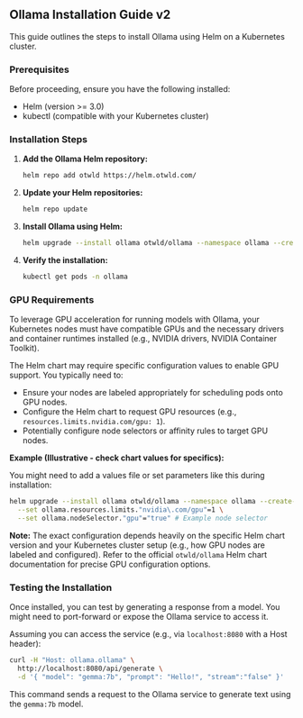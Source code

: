 ## Ollama Installation Guide v2

This guide outlines the steps to install Ollama using Helm on a Kubernetes cluster.

### Prerequisites

Before proceeding, ensure you have the following installed:

*   Helm (version >= 3.0)
*   kubectl (compatible with your Kubernetes cluster)

### Installation Steps

1.  **Add the Ollama Helm repository:**

    ```bash
    helm repo add otwld https://helm.otwld.com/
    ```

2.  **Update your Helm repositories:**

    ```bash
    helm repo update
    ```

3.  **Install Ollama using Helm:**

    ```bash
    helm upgrade --install ollama otwld/ollama --namespace ollama --create-namespace --wait
    ```

4.  **Verify the installation:**

    ```bash
    kubectl get pods -n ollama
    ```

### GPU Requirements

To leverage GPU acceleration for running models with Ollama, your Kubernetes nodes must have compatible GPUs and the necessary drivers and container runtimes installed (e.g., NVIDIA drivers, NVIDIA Container Toolkit).

The Helm chart may require specific configuration values to enable GPU support. You typically need to:

*   Ensure your nodes are labeled appropriately for scheduling pods onto GPU nodes.
*   Configure the Helm chart to request GPU resources (e.g., `resources.limits.nvidia.com/gpu: 1`).
*   Potentially configure node selectors or affinity rules to target GPU nodes.

**Example (Illustrative - check chart values for specifics):**

You might need to add a values file or set parameters like this during installation:

```bash
helm upgrade --install ollama otwld/ollama --namespace ollama --create-namespace --wait \
  --set ollama.resources.limits."nvidia\.com/gpu"=1 \
  --set ollama.nodeSelector."gpu"="true" # Example node selector
```

**Note:** The exact configuration depends heavily on the specific Helm chart version and your Kubernetes cluster setup (e.g., how GPU nodes are labeled and configured). Refer to the official `otwld/ollama` Helm chart documentation for precise GPU configuration options.

### Testing the Installation

Once installed, you can test by generating a response from a model. You might need to port-forward or expose the Ollama service to access it.

Assuming you can access the service (e.g., via `localhost:8080` with a Host header):

```bash
curl -H "Host: ollama.ollama" \
  http://localhost:8080/api/generate \
  -d '{ "model": "gemma:7b", "prompt": "Hello!", "stream":"false" }'
```

This command sends a request to the Ollama service to generate text using the `gemma:7b` model.